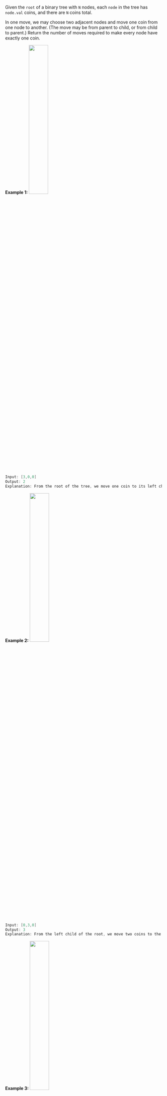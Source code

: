 Given the `root` of a binary tree with `N` nodes, each `node` in the tree has `node.val` coins, and there are `N` coins total.

In one move, we may choose two adjacent nodes and move one coin from one node to another.  (The move may be from parent to child, or from child to parent.) Return the number of moves required to make every node have exactly one coin.

 

**Example 1:**
<img src="https://img-blog.csdnimg.cn/20200922140318254.png?x-oss-process=image/watermark,type_ZmFuZ3poZW5naGVpdGk,shadow_10,text_aHR0cHM6Ly9ibG9nLmNzZG4ubmV0L215UmVhbGl6YXRpb24=,size_16,color_FFFFFF,t_70" width="35%">
```cpp
Input: [3,0,0]
Output: 2
Explanation: From the root of the tree, we move one coin to its left child, and one coin to its right child.
```

**Example 2:**
<img src="https://img-blog.csdnimg.cn/20200922140334434.png?x-oss-process=image/watermark,type_ZmFuZ3poZW5naGVpdGk,shadow_10,text_aHR0cHM6Ly9ibG9nLmNzZG4ubmV0L215UmVhbGl6YXRpb24=,size_16,color_FFFFFF,t_70" width="35%">
```cpp
Input: [0,3,0]
Output: 3
Explanation: From the left child of the root, we move two coins to the root [taking two moves].  Then, we move one coin from the root of the tree to the right child.
```

**Example 3:**
<img src="https://img-blog.csdnimg.cn/20200922140345435.png?x-oss-process=image/watermark,type_ZmFuZ3poZW5naGVpdGk,shadow_10,text_aHR0cHM6Ly9ibG9nLmNzZG4ubmV0L215UmVhbGl6YXRpb24=,size_16,color_FFFFFF,t_70" width="35%">
```cpp
Input: [1,0,2]
Output: 2
```

**Example 4:**
<img src="https://img-blog.csdnimg.cn/20200922140354100.png?x-oss-process=image/watermark,type_ZmFuZ3poZW5naGVpdGk,shadow_10,text_aHR0cHM6Ly9ibG9nLmNzZG4ubmV0L215UmVhbGl6YXRpb24=,size_16,color_FFFFFF,t_70" width="35%">

```cpp
Input: [1,0,0,null,3]
Output: 4
```

**Note:**
-  `1<= N <= 100`
-  `0 <= node.val <= N`
 
题意：给出一棵二叉树，有 `N` 个结点，每个结点有 `node.val` 枚硬币，总共有 `N` 枚硬币。在一次移动中，可以将一枚硬币从一个结点移动到相邻的某个结点，即子结点到父结点或父结点到子结点。**返回使得每个结点上只有一枚硬币所需要的移动次数。

---
思路：如果一个结点 `node` 上有多于一枚的硬币，就需要从 `node` 移动硬币到其他结点；如果一个结点 `node` 上没有硬币，就需要从其他结点移动硬币到 `node` ；如果一个结点 `node` 上只有一枚硬币，就不需要移入也不需要移出。我就只想到这里，具体的做法还是看了答案才知道的。

使用递归后序遍历的方法，在处理当前结点之前，已经递归处理完成了左右子树的所有结点，然后设当前结点的硬币数目为 `x` ，剩余 `x - 1` 枚硬币会在与父结点之间进行移动：
- 如果 `x < 1` ，说明硬币不够，要从父结点获得，因此子结点会移入 `|x - 1|` 枚硬币，而得到一枚硬币。即 `|x - 1|` 个入方向的操作，移动次数 `+ |x - 1|` ；
- 如果 `x == 1` ，就不需要移入或移出；
- 如果 `x > 1` ，说明硬币多余，需要交给父结点，因此子结点会移出 `|x - 1|` 枚硬币，只留下一枚硬币。即 `|x - 1|` 个出方向的操作，移动次数 `+ |x - 1|` 。
- 左右子树和当前结点处理完毕之后，这一子树也处理完成；最后，需要递归向上传递移入/移出的硬币数目，修改当前结点的父结点的 `val` 值。
- 于是移动次数为所有结点硬币的移入和移出次数之和。**注意，这一过程中需要修改结点的 `val` 值**。

以示例4为例，后序遍历首先到结点 `C` ，发现有 `3` 枚硬币，会有 `3 - 1 = 2` 次移出，于是 `C.val = 1, B.val = 2` ；然后到结点 `B` ，发现有 `2` 枚硬币，就需要 `1` 次移出，于是移动到了 `A` 处，`B.val = 1, A.val = 2` ；接着是 `D` 结点，发现没有硬币，需要一次移入，于是 `D.val = 1, A.val = 1` ；最后是 `A` 结点，发现有一枚硬币，就不需要移动。
<img src="https://img-blog.csdnimg.cn/20200922142211509.png#pic_center" width="35%">
 
 代码如下：
```cpp
class Solution {
public:
    int moveNum = 0;
    int distributeCoins(TreeNode* root) {
        postorder(root);
        return moveNum; //返回移动的次数
    }
    int postorder(TreeNode *root) { //后序遍历
        if (root == nullptr) return 0;
        //处理子树,子树多余的硬币送到父结点,子树缺少的硬币会从父结点扣除
        root->val += postorder(root->left); 
        root->val += postorder(root->right);
        //此时左右子树均已递归处理完成,它们的结点值均为1
        int coinsMoved = root->val - 1; //当前子树需要移出abs(val-1)枚硬币到父结点/从父结点移入abs(val-1)枚硬币
        root->val = 1;                  //当前子树根结点的值为1
        moveNum += abs(coinsMoved);     //移动次数+abs(val-1)
        return coinsMoved;              //返回从root移出到父结点/从父结点移入到root的硬币数目
    }
};
```
效率如下：
```cpp
执行用时：12 ms, 在所有 C++ 提交中击败了49.42% 的用户
内存消耗：13.6 MB, 在所有 C++ 提交中击败了51.11% 的用户
```

